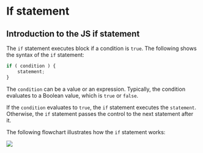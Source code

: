 # If statement

## Introduction to the JS if statement

The ```if``` statement executes block if a condition is ```true```. The following shows the syntax of the ```if``` statement:

```js
if ( condition ) {
    statement;
}
```

The ```condition``` can be a value or an expression. Typically, the condition evaluates to a Boolean value, which is ```true``` or ```false```.

If the ```condition``` evaluates to ```true```, the ```if``` statement executes the ```statement```. Otherwise, the ```if``` statement passes the control to the next statement after it.

The following flowchart illustrates how the ```if``` statement works:

<img src="https://www.javascripttutorial.net/wp-content/uploads/2022/01/javascript-if.svg">

